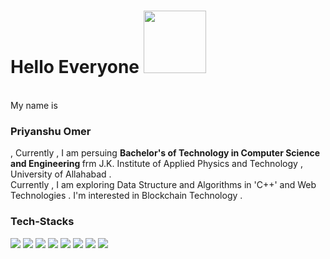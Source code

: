 <h1>Hello Everyone  <img src = "https://logos-world.net/wp-content/uploads/2023/11/Emoji-Wave-Hand.png" width="100px"> </h1>
<br> 
My name is <h3> Priyanshu Omer</h3> , Currently , I am persuing <B>Bachelor's of Technology in Computer Science and Engineering </B> frm J.K. Institute of Applied Physics and Technology , University of Allahabad .
<br>
Currently , I am exploring Data Structure and Algorithms in 'C++' and Web Technologies . I'm interested in Blockchain Technology .

<h3>Tech-Stacks </h3>
<img src="https://th.bing.com/th?id=OIP.w9AIOO6Cfup6aToV1E-dEQHaIr&w=230&h=270&c=8&rs=1&qlt=90&o=6&dpr=1.3&pid=3.1&rm=2">
<img src="https://logodix.com/logo/1137946.png">
<img src="https://brandslogos.com/wp-content/uploads/images/large/html-logo.png">
<img src="https://www.mvps.net/docs/wp-content/uploads/2019/10/css.png">
<img src="https://www.kindpng.com/picc/m/171-1718046_javascript-programming-language-logo-hd-png-download.png">
<img src="https://logos-download.com/wp-content/uploads/2016/09/Node_logo_NodeJS.png">
<img src="https://th.bing.com/th/id/OIP.disvEAqaUL_iW-yOD37WUQHaHa?rs=1&pid=ImgDetMain">
<img src="https://pngimg.com/uploads/mysql/mysql_PNG19.png">


<!--
**Priyanshuomer/Priyanshuomer** is a ✨ _special_ ✨ repository because its `README.md` (this file) appears on your GitHub profile.

Here are some ideas to get you started:

- 🔭 I’m currently working on ...
- 🌱 I’m currently learning ...
- 👯 I’m looking to collaborate on ...
- 🤔 I’m looking for help with ...
- 💬 Ask me about ...
- 📫 How to reach me: ...
- 😄 Pronouns: ...
- ⚡ Fun fact: ...
-->
